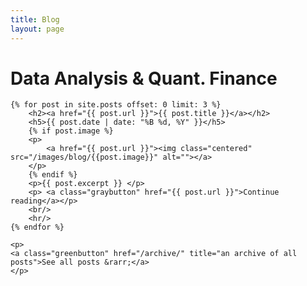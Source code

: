 ```yaml
---
title: Blog
layout: page
---
```


# Data Analysis & Quant. Finance
<div id="posts">

    {% for post in site.posts offset: 0 limit: 3 %}
    	<h2><a href="{{ post.url }}">{{ post.title }}</a></h2>
	    <h5>{{ post.date | date: "%B %d, %Y" }}</h5>
	    {% if post.image %}
	    <p>
	    	<a href="{{ post.url }}"><img class="centered" src="/images/blog/{{post.image}}" alt=""></a>
    	</p>
    	{% endif %}
        <p>{{ post.excerpt }} </p>
        <p>	<a class="graybutton" href="{{ post.url }}">Continue reading</a></p>
        <br/>
        <hr/>
    {% endfor %}

	<p>
	<a class="greenbutton" href="/archive/" title="an archive of all posts">See all posts &rarr;</a>
	</p>
	
</div>

